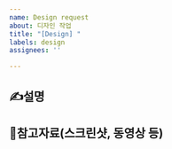 ```yaml
---
name: Design request
about: 디자인 작업
title: "[Design] "
labels: design
assignees: ''

---
```


## ✍️설명


## 🌈참고자료(스크린샷, 동영상 등)
